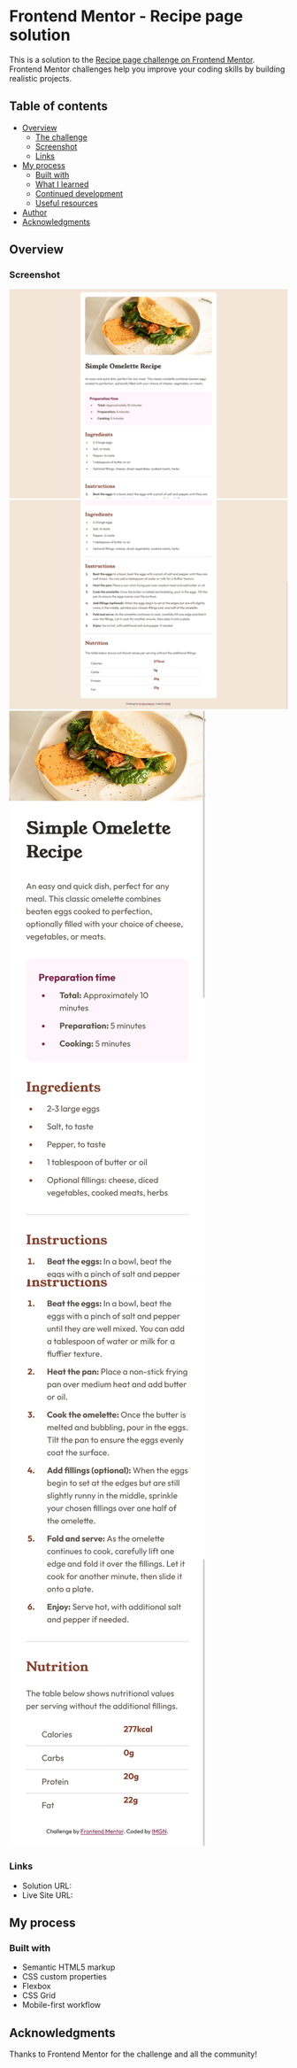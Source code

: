# Frontend Mentor - Recipe page solution

This is a solution to the [Recipe page challenge on Frontend Mentor](https://www.frontendmentor.io/challenges/recipe-page-KiTsR8QQKm). Frontend Mentor challenges help you improve your coding skills by building realistic projects. 

## Table of contents

- [Overview](#overview)
  - [The challenge](#the-challenge)
  - [Screenshot](#screenshot)
  - [Links](#links)
- [My process](#my-process)
  - [Built with](#built-with)
  - [What I learned](#what-i-learned)
  - [Continued development](#continued-development)
  - [Useful resources](#useful-resources)
- [Author](#author)
- [Acknowledgments](#acknowledgments)

## Overview

### Screenshot

![Desktop](./assets/screenshots/1.png)![](./assets/screenshots/2.png)
![mobile](./assets/screenshots/3.png)![](./assets/screenshots/4.png)

### Links

- Solution URL: [](https://github.com/ImagineBillie/Recipe-page.git)
- Live Site URL: [](https://imaginebillie.github.io/Recipe-page/)

## My process

### Built with

- Semantic HTML5 markup
- CSS custom properties
- Flexbox
- CSS Grid
- Mobile-first workflow

## Acknowledgments

Thanks to Frontend Mentor for the challenge and all the community!